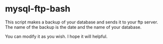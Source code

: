 mysql-ftp-bash
==============


This script makes a backup of your database and sends it to your ftp server. 
The name of the backup is the date and the name of your database.

You can modify it as you wish.
I hope it will helpful.
